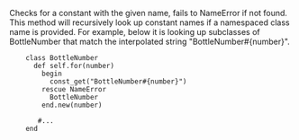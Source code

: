  Checks for a constant with the given name, fails to NameError if not found. This method will recursively look up constant names if a namespaced class name is provided. For example, below it is looking up subclasses of BottleNumber that match the interpolated string "BottleNumber#{number}".
 
        class BottleNumber
          def self.for(number)
            begin
              const_get("BottleNumber#{number}")
            rescue NameError
              BottleNumber
            end.new(number)
           
           #...
        end  
